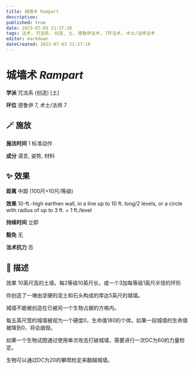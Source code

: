 ```yaml
---
title: 城墙术 Rampart
description: 
published: true
date: 2023-07-03 21:37:18
tags: 法术, 咒法系, 创造, 土, 德鲁伊法术, 7环法术, 术士/法师法术
editor: markdown
dateCreated: 2023-07-03 21:37:18
---
```


# **城墙术** *Rampart*

**学派** 咒法系 (创造) \[土\] 

**环位** 德鲁伊 7, 术士/法师 7

## 🪄 施放

**施法时间** 1 标准动作

**成分** 语言, 姿势, 材料

## ✨ 效果  

**距离** 中距 (100尺+10尺/等级) 

**效果** 10-ft.-high earthen wall, in a line up to 10 ft. long/2 levels, or a circle with radius of up to 3 ft. + 1 ft./level 

**持续时间** 立即 

**豁免** 无

**法术抗力** 否

## 📖 描述

效果              10英尺高的土墙，每2等级10英尺长，或一个3加每等级1英尺半径的环形

你创造了一堵由坚硬的泥土和石头构成的厚达5英尺的城墙。

城墙不能被创造在已被另一个生物占据的方格内。

每五英尺宽的城墙被视为一个硬度0，生命值180的个体。如果一段城墙的生命值被降到0，将会崩毁。

如果一个生物试图通过使用单次攻击打破城墙，需要进行一次DC为60的力量检定。

生物可以通过DC为20的攀爬检定来翻越城墙。
    